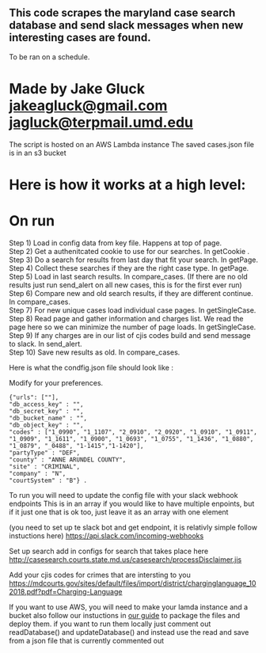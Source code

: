 ## This code scrapes the maryland case search database and send slack messages when new interesting cases are found. 
To be ran on a schedule.

# Made by Jake Gluck jakeagluck@gmail.com jagluck@terpmail.umd.edu

The script is hosted on an AWS Lambda instance
The saved cases.json file is in an s3 bucket

# Here is how it works at a high level:

# On run
Step 1) Load in config data from key file. Happens at top of page.   
Step 2) Get a authenitcated cookie to use for our searches. In getCookie .  
Step 3) Do a search for results from last day that fit your search. In getPage.  
Step 4) Collect these searches if they are the right case type. In getPage.  
Step 5) Load in last search results. In compare_cases. (If there are no old results just run send_alert on all new cases, this is for the first ever run)  
Step 6) Compare new and old search results, if they are different continue. In compare_cases.  
Step 7) For new unique cases load individual case pages. In getSingleCase.  
Step 8) Read page and gather information and charges list. We read the page here so we can minimize the number of page loads. In getSingleCase.  
Step 9) If any charges are in our list of cjis codes build and send message to slack. In send_alert.  
Step 10) Save new results as old. In compare_cases. 

Here is what the condfig.json file should look like :

Modify for your preferences.

```
{"urls": [""],  
"db_access_key" : "",  
"db_secret_key" : "",  
"db_bucket_name" : "",    
"db_object_key" : "",  
"codes" : ["1_0990", "1_1107", "2_0910", "2_0920", "1_0910", "1_0911", "1_0909", "1_1611", "1_0900", "1_0693", "1_0755", "1_1436", "1_0880", "1_0879", "_0488", "1-1415","1-1420"],  
"partyType" : "DEF",  
"county" : "ANNE ARUNDEL COUNTY",  
"site" : "CRIMINAL",  
"company" : "N",  
"courtSystem" : "B"} . 
```

To run you will need to update the config file with your slack webhook endpoints
This is in an array if you would like to have multiple enpoints, but if it just one that is ok too, just leave it as an array with one element

(you need to set up te slack bot and get endpoint, it is relativly simple follow instuctions here)
https://api.slack.com/incoming-webhooks

Set up search add in configs for search that takes place here 
http://casesearch.courts.state.md.us/casesearch/processDisclaimer.jis

Add your cjis codes for crimes that are intersting to you
https://mdcourts.gov/sites/default/files/import/district/charginglanguage_102018.pdf?pdf=Charging-Language

If you want to use AWS, you will need to make your lamda instance and a bucket
also follow our instuctions in [our guide](cns_aws_lambda_tutorial.pdf) to package the files and deploy them. 
if you want to run them locally just comment out readDatabase() and updateDatabase() and instead use the read and save from a json file that is currently commented out 

